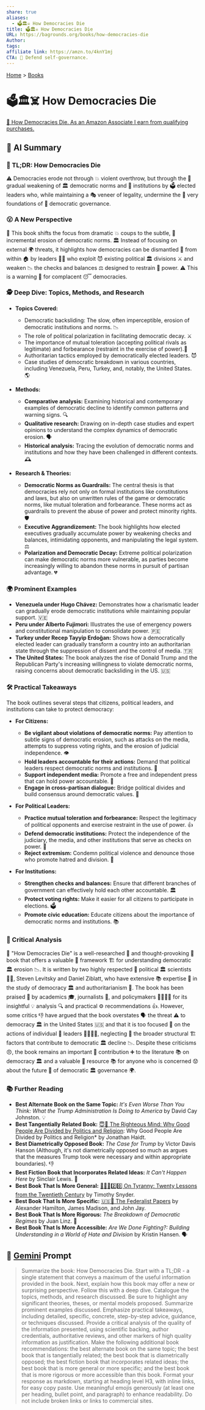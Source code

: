 ```yaml
---
share: true
aliases:
  - 🗳️🏛️☠️ How Democracies Die
title: 🗳️🏛️☠️ How Democracies Die
URL: https://bagrounds.org/books/how-democracies-die
Author: 
tags: 
affiliate link: https://amzn.to/4knY1mj
CTA: 🚨 Defend self-governance.
---
```

[Home](../index.md) > [Books](./index.md)  
# 🗳️🏛️☠️ How Democracies Die  
[🛒 How Democracies Die. As an Amazon Associate I earn from qualifying purchases.](https://amzn.to/4knY1mj)  
  
## 🤖 AI Summary  
### 🤔 TL;DR: How Democracies Die  
  
⚠️ Democracies erode not through 💥 violent overthrow, but through the 🐌 gradual weakening of 🏛️ democratic norms and 🏢 institutions by 🗳️ elected leaders who, while maintaining a 🎭 veneer of legality, undermine the 🧱 very foundations of 🤝 democratic governance.  
  
### 😮 A New Perspective  
  
📖 This book shifts the focus from dramatic 💥 coups to the subtle, 🐌 incremental erosion of democratic norms. 🏛️ Instead of focusing on external 🌍 threats, it highlights how democracies can be dismantled 🧱 from within 🏠 by leaders 👨‍💼 who exploit 😈 existing political 🏛️ divisions ⚔️ and weaken 📉 the checks and balances ⚖️ designed to restrain 💪 power. ⚠️ This is a warning 🚨 for complacent 😴 democracies.  
  
### 🕵️ Deep Dive: Topics, Methods, and Research  
  
* **Topics Covered:**  
    * Democratic backsliding: The slow, often imperceptible, erosion of democratic institutions and norms. 📉  
    * The role of political polarization in facilitating democratic decay. ⚔️  
    * The importance of mutual toleration (accepting political rivals as legitimate) and forbearance (restraint in the exercise of power).🤝  
    * Authoritarian tactics employed by democratically elected leaders. 😈  
    * Case studies of democratic breakdown in various countries, including Venezuela, Peru, Turkey, and, notably, the United States. 🌎  
  
* **Methods:**  
    * **Comparative analysis:** Examining historical and contemporary examples of democratic decline to identify common patterns and warning signs. 🔍  
    * **Qualitative research:** Drawing on in-depth case studies and expert opinions to understand the complex dynamics of democratic erosion. 🗣️  
    * **Historical analysis:** Tracing the evolution of democratic norms and institutions and how they have been challenged in different contexts. 🕰️  
  
* **Research & Theories:**  
    * **Democratic Norms as Guardrails:** The central thesis is that democracies rely not only on formal institutions like constitutions and laws, but also on unwritten rules of the game or democratic norms, like mutual toleration and forbearance. These norms act as guardrails to prevent the abuse of power and protect minority rights. 🛡️  
    * **Executive Aggrandizement:** The book highlights how elected executives gradually accumulate power by weakening checks and balances, intimidating opponents, and manipulating the legal system. ⚖️  
    * **Polarization and Democratic Decay:** Extreme political polarization can make democratic norms more vulnerable, as parties become increasingly willing to abandon these norms in pursuit of partisan advantage. 💔  
  
### 🌍 Prominent Examples  
  
* **Venezuela under Hugo Chávez:** Demonstrates how a charismatic leader can gradually erode democratic institutions while maintaining popular support. 🇻🇪  
* **Peru under Alberto Fujimori:** Illustrates the use of emergency powers and constitutional manipulation to consolidate power. 🇵🇪  
* **Turkey under Recep Tayyip Erdoğan:** Shows how a democratically elected leader can gradually transform a country into an authoritarian state through the suppression of dissent and the control of media. 🇹🇷  
* **The United States:** The book analyzes the rise of Donald Trump and the Republican Party's increasing willingness to violate democratic norms, raising concerns about democratic backsliding in the US. 🇺🇸  
  
### 🛠️ Practical Takeaways  
  
The book outlines several steps that citizens, political leaders, and institutions can take to protect democracy:  
  
* **For Citizens:**  
    * **Be vigilant about violations of democratic norms:** Pay attention to subtle signs of democratic erosion, such as attacks on the media, attempts to suppress voting rights, and the erosion of judicial independence. 👁️  
    * **Hold leaders accountable for their actions:** Demand that political leaders respect democratic norms and institutions. 📣  
    * **Support independent media:** Promote a free and independent press that can hold power accountable. 📰  
    * **Engage in cross-partisan dialogue:** Bridge political divides and build consensus around democratic values. 🤝  
  
* **For Political Leaders:**  
    * **Practice mutual toleration and forbearance:** Respect the legitimacy of political opponents and exercise restraint in the use of power. 👍  
    * **Defend democratic institutions:** Protect the independence of the judiciary, the media, and other institutions that serve as checks on power. 💪  
    * **Reject extremism:** Condemn political violence and denounce those who promote hatred and division. 🙅  
  
* **For Institutions:**  
    * **Strengthen checks and balances:** Ensure that different branches of government can effectively hold each other accountable. 🏛️  
    * **Protect voting rights:** Make it easier for all citizens to participate in elections. 🗳️  
    * **Promote civic education:** Educate citizens about the importance of democratic norms and institutions. 📚  
  
### 🧐 Critical Analysis  
  
📖 "How Democracies Die" is a well-researched 🧠 and thought-provoking 🤔 book that offers a valuable 💎 framework 🏗️ for understanding democratic 🏛️ erosion 📉. It is written by two highly respected 🙏 political 🏛️ scientists 🧑‍🔬, Steven Levitsky and Daniel Ziblatt, who have extensive 📚 expertise 🧠 in the study of democracy 🏛️ and authoritarianism 👑. The book has been praised 👏 by academics 🎓, journalists 📰, and policymakers 👨‍💼👩‍💼 for its insightful 💡 analysis 🔍 and practical ⚙️ recommendations 👍. However, some critics 👎 have argued that the book overstates 🗣️ the threat ⚠️ to democracy 🏛️ in the United States 🇺🇸 and that it is too focused 🎯 on the actions of individual 👤 leaders 👨‍💼👩‍💼, neglecting 🙈 the broader structural 🏗️ factors that contribute to democratic 🏛️ decline 📉. Despite these criticisms 😠, the book remains an important 🌟 contribution ➕ to the literature 📚 on democracy 🏛️ and a valuable 💎 resource 📚 for anyone who is concerned 😟 about the future 🔮 of democratic 🏛️ governance 🌍.  
  
### 📚 Further Reading  
  
* **Best Alternate Book on the Same Topic:** *It's Even Worse Than You Think: What the Trump Administration Is Doing to America* by David Cay Johnston. 💡  
* **Best Tangentially Related Book:** [😇🧠 The Righteous Mind: Why Good People Are Divided by Politics and Religion](./the-righteous-mind.md): Why Good People Are Divided by Politics and Religion* by Jonathan Haidt.  
* **Best Diametrically Opposed Book:** *The Case for Trump* by Victor Davis Hanson (Although, it's not diametrically opposed so much as argues that the measures Trump took were necessary and within appropriate boundaries). 👎  
* **Best Fiction Book that Incorporates Related Ideas:** *It Can't Happen Here* by Sinclair Lewis. 📖  
* **Best Book That Is More General:** [👑🚫📜2️⃣0️⃣ On Tyranny: Twenty Lessons from the Twentieth Century](./on-tyranny.md) by Timothy Snyder.  
* **Best Book That Is More Specific:** [🇺🇸📜 The Federalist Papers](./the-federalist-papers.md) by Alexander Hamilton, James Madison, and John Jay.  
* **Best Book That Is More Rigorous:** *The Breakdown of Democratic Regimes* by Juan Linz. 🔬  
* **Best Book That Is More Accessible:** *Are We Done Fighting?: Building Understanding in a World of Hate and Division* by Kristin Hansen. 🗣️  
  
## 💬 [Gemini](https://gemini.google.com) Prompt  
> Summarize the book: How Democracies Die. Start with a TL;DR - a single statement that conveys a maximum of the useful information provided in the book. Next, explain how this book may offer a new or surprising perspective. Follow this with a deep dive. Catalogue the topics, methods, and research discussed. Be sure to highlight any significant theories, theses, or mental models proposed. Summarize prominent examples discussed. Emphasize practical takeaways, including detailed, specific, concrete, step-by-step advice, guidance, or techniques discussed. Provide a critical analysis of the quality of the information presented, using scientific backing, author credentials, authoritative reviews, and other markers of high quality information as justification. Make the following additional book recommendations: the best alternate book on the same topic; the best book that is tangentially related; the best book that is diametrically opposed; the best fiction book that incorporates related ideas; the best book that is more general or more specific; and the best book that is more rigorous or more accessible than this book. Format your response as markdown, starting at heading level H3, with inline links, for easy copy paste. Use meaningful emojis generously (at least one per heading, bullet point, and paragraph) to enhance readability. Do not include broken links or links to commercial sites.